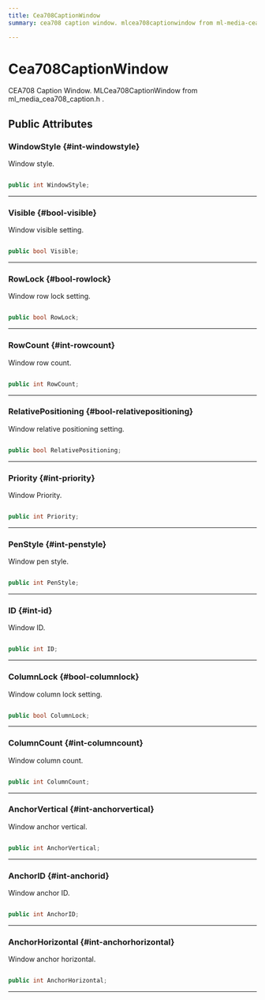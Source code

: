 ```yaml
---
title: Cea708CaptionWindow
summary: cea708 caption window. mlcea708captionwindow from ml-media-cea708-caption.h. 

---
```


# Cea708CaptionWindow




CEA708 Caption Window.  MLCea708CaptionWindow  from  ml&#95;media&#95;cea708&#95;caption.h .   





## Public Attributes

### WindowStyle {#int-windowstyle}

Window style. 

```csharp

public int WindowStyle;

```






-----------

### Visible {#bool-visible}

Window visible setting. 

```csharp

public bool Visible;

```






-----------

### RowLock {#bool-rowlock}

Window row lock setting. 

```csharp

public bool RowLock;

```






-----------

### RowCount {#int-rowcount}

Window row count. 

```csharp

public int RowCount;

```






-----------

### RelativePositioning {#bool-relativepositioning}

Window relative positioning setting. 

```csharp

public bool RelativePositioning;

```






-----------

### Priority {#int-priority}

Window Priority. 

```csharp

public int Priority;

```






-----------

### PenStyle {#int-penstyle}

Window pen style. 

```csharp

public int PenStyle;

```






-----------

### ID {#int-id}

Window ID. 

```csharp

public int ID;

```






-----------

### ColumnLock {#bool-columnlock}

Window column lock setting. 

```csharp

public bool ColumnLock;

```






-----------

### ColumnCount {#int-columncount}

Window column count. 

```csharp

public int ColumnCount;

```






-----------

### AnchorVertical {#int-anchorvertical}

Window anchor vertical. 

```csharp

public int AnchorVertical;

```






-----------

### AnchorID {#int-anchorid}

Window anchor ID. 

```csharp

public int AnchorID;

```






-----------

### AnchorHorizontal {#int-anchorhorizontal}

Window anchor horizontal. 

```csharp

public int AnchorHorizontal;

```






-----------

